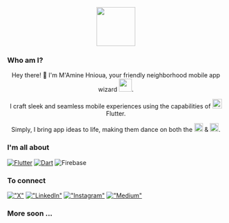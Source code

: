 <div align="center">
 <img src="https://media.giphy.com/media/v1.Y2lkPTc5MGI3NjExcjM1OXYwcW92dWF2eWY2ZmVteTRwZnRudjd0ejlrYXpxbzY4YWV0diZlcD12MV9pbnRlcm5hbF9naWZfYnlfaWQmY3Q9cw/gUNA7QH4AeLde/giphy.gif" height="90">
</div> 

<h3>Who am I?</h3>
<div align="center">

Hey there! 👋 I'm M'Amine Hnioua, your friendly neighborhood mobile app wizard  <img src="https://media.giphy.com/media/XD9SIF9vDY6z9cRBTy/giphy.gif" height="30">.

I craft sleek and seamless mobile experiences using the capabilities of <img src="https://static-00.iconduck.com/assets.00/flutter-icon-1651x2048-ojswpayr.png" height="22"> Flutter.

Simply, I bring app ideas to life, making them dance on both the <img src="https://cdn-icons-png.flaticon.com/512/732/732208.png" height="20"> & <img src="https://cdn-icons-png.flaticon.com/512/831/831276.png" height="20">.
</div> 


<h3>I'm all about</h3>

[![Flutter](https://img.shields.io/badge/Flutter-02569B?style=for-the-badge&logo=flutter&logoColor=white)]()
[![Dart](https://img.shields.io/badge/Dart-0175C2?style=for-the-badge&logo=dart&logoColor=white)]()
![Firebase](https://img.shields.io/badge/firebase-%23039BE5.svg?style=for-the-badge&logo=firebase)


<h3>To connect</h3>

[!["X"](https://img.shields.io/twitter/follow/pr_Mais?label=I'm%20on%20X)](https://twitter.com/mohamedaminehn)
[!["LinkedIn"](https://img.shields.io/badge/LinkedIn-blue?style=flat&logo=linkedin&labelColor=blue)](https://www.linkedin.com/in/mohamedaminehnioua/)
[!["Instagram"](https://img.shields.io/badge/Instagram-12100E?style=flat&logo=instagram&logoColor=white)](https://www.instagram.com/mohamedamine.hn/)
[!["Medium"](https://img.shields.io/badge/Medium-12100E?style=flat&logo=medium&logoColor=white)](https://medium.com/@mohamedaminehnioua)

<h3>More soon ...</h3>
